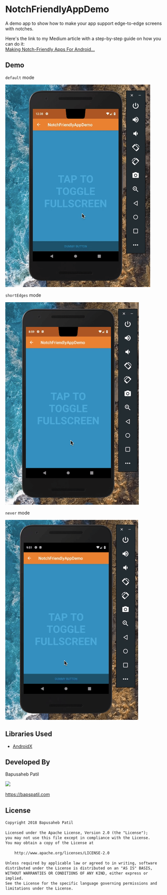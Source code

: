 # NotchFriendlyAppDemo

A demo app to show how to make your app support edge-to-edge screens with notches.

Here's the link to my Medium article with a step-by-step guide on how you can do it:<br>
[Making Notch-Friendly Apps For Android…](https://medium.com/@bapspatil/making-notch-friendly-apps-for-android-75776272be5c)

## Demo

`default` mode

![Demo GIF](./design/default.gif)

`shortEdges` mode

![Demo GIF](./design/short-edges.gif)

`never` mode

![Demo GIF](./design/never.gif)

## Libraries Used

* [AndroidX](https://developer.android.com/topic/libraries/support-library/androidx-overview)

## Developed By

Bapusaheb Patil

<img src="https://github.com/bapspatil.png" width="20%">

https://bapspatil.com

## License

    Copyright 2018 Bapusaheb Patil

    Licensed under the Apache License, Version 2.0 (the "License");
    you may not use this file except in compliance with the License.
    You may obtain a copy of the License at

        http://www.apache.org/licenses/LICENSE-2.0

    Unless required by applicable law or agreed to in writing, software
    distributed under the License is distributed on an "AS IS" BASIS,
    WITHOUT WARRANTIES OR CONDITIONS OF ANY KIND, either express or implied.
    See the License for the specific language governing permissions and
    limitations under the License.